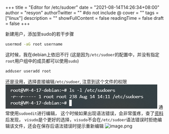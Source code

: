 +++
title = "Editor for /etc/sudoer"
date = "2021-08-14T14:26:34+08:00"
author = "resyon"
authorTwitter = "" #do not include @
cover = ""
tags = ["linux"]
description = ""
showFullContent = false
readingTime = false
draft = false
+++

新建用户，添加至sudo的若干步骤

```bash
usermod -aG root username
```
这时候，我在debian上依旧不行
(这是因为`/etc/sudoer`的配置中，并没有指定`root`用户组中的成员都可以使用`sudo`)
```bash
adduser useradd root
```
还是没用，选择直接编辑`/etc/sudoer`,
注意到这个文件的权限
![image.png](/upload/2021/08/image-45acfb1b60e347239b1a19eaf23609bf.png)
通常使用`sudoedit`进行编辑， 这个时候如果出现语法错误，会非常蛋疼，查了[资料](https://askubuntu.com/questions/73864/how-to-modify-an-invalid-etc-sudoers-file)后发现，
`visudo`是个更好的选择，`visudo`不会在`/etc/sudoer`语法错误时拒绝编辑该文件，还会在保存后语法错误时提示重新编辑
![image.png](2)